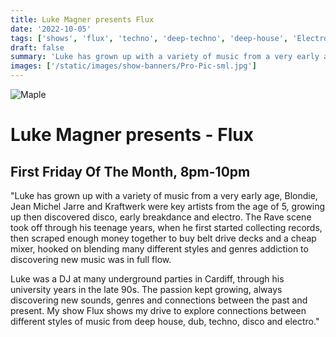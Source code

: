 ```yaml
---
title: Luke Magner presents Flux
date: '2022-10-05'
tags: ['shows', 'flux', 'techno', 'deep-techno', 'deep-house', 'Electro', 'Ambient', 'Electronica']
draft: false
summary: 'Luke has grown up with a variety of music from a very early age, Blondie, Jean Michel Jarre and Kraftwerk were key artists from the age of 5, growing up then discovered disco, early breakdance and electro.'
images: ['/static/images/show-banners/Pro-Pic-sml.jpg']
---
```


<div className="my-1 px-2 w-full overflow-hidden xl:my-1 xl:px-2 xl:w-1/2">
    <Image alt="Maple" src="/static/images/show-banners/logo-luke-sml.jpg" width={700} height={420} />
  </div>

# Luke Magner presents - Flux

## First Friday Of The Month, 8pm-10pm

"Luke has grown up with a variety of music from a very early age, Blondie, Jean Michel Jarre and Kraftwerk were key artists from the age of 5, growing up then discovered disco, early breakdance and electro.
The Rave scene took off through his teenage years, when he first started collecting records, then scraped enough money together to buy belt drive decks and a cheap mixer, hooked on blending many different styles and genres addiction to discovering new music was in full flow.

Luke was a DJ at many underground parties in Cardiff, through his university years in the late 90s.
The passion kept growing, always discovering new sounds, genres and connections between the past and present.
My show Flux shows my drive to explore connections between different styles of music from deep house, dub, techno, disco and electro."
